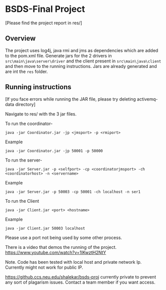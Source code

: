 # BSDS-Final Project

[Please find the project report in res/]

## Overview

The project uses log4j, java rmi and jms as dependencies which are added to the pom.xml file. Generate jars for the 2 drivers in `src\main\java\server\driver` and the client present in `src\main\java\client` and then move to the running instructions. Jars are already generated and are int the `res` folder.

## Running instructions

[If you face errors while running the JAR file, please try deleting activemq-data directory]

Navigate to res/ with the 3 jar files.

To run the coordinator-

`java -jar Coordinator.jar -jp <jmsport> -p <rmiport>`

Example

`java -jar Coordinator.jar -jp 50001 -p 50000`

To run the server-

`java -jar Server.jar -p <selfport> -cp <coordinatorjmsport> -ch <coordinatorhost> -n <servername>`

Example

`java -jar Server.jar -p 50003 -cp 50001 -ch localhost -n ser1`

To run the Client

`java -jar Client.jar <port> <hostname>`

Example

`java -jar Client.jar 50003 localhost`

Please use a port not being used by some other process.

There is a video that demos the running of the project.
https://www.youtube.com/watch?v=1IKwztH2NtY

Note.
Code has been tested with local host and private network Ip. Currently might not work for public IP.

https://github.ccs.neu.edu/shalekar/bsds-proj
currently private to prevent any sort of plagarism issues. Contact a team member if you want access.
